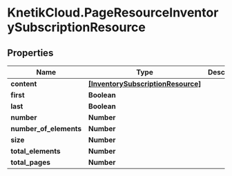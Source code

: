 # KnetikCloud.PageResourceInventorySubscriptionResource

## Properties
Name | Type | Description | Notes
------------ | ------------- | ------------- | -------------
**content** | [**[InventorySubscriptionResource]**](InventorySubscriptionResource.md) |  | [optional] 
**first** | **Boolean** |  | [optional] 
**last** | **Boolean** |  | [optional] 
**number** | **Number** |  | [optional] 
**number_of_elements** | **Number** |  | [optional] 
**size** | **Number** |  | [optional] 
**total_elements** | **Number** |  | [optional] 
**total_pages** | **Number** |  | [optional] 


